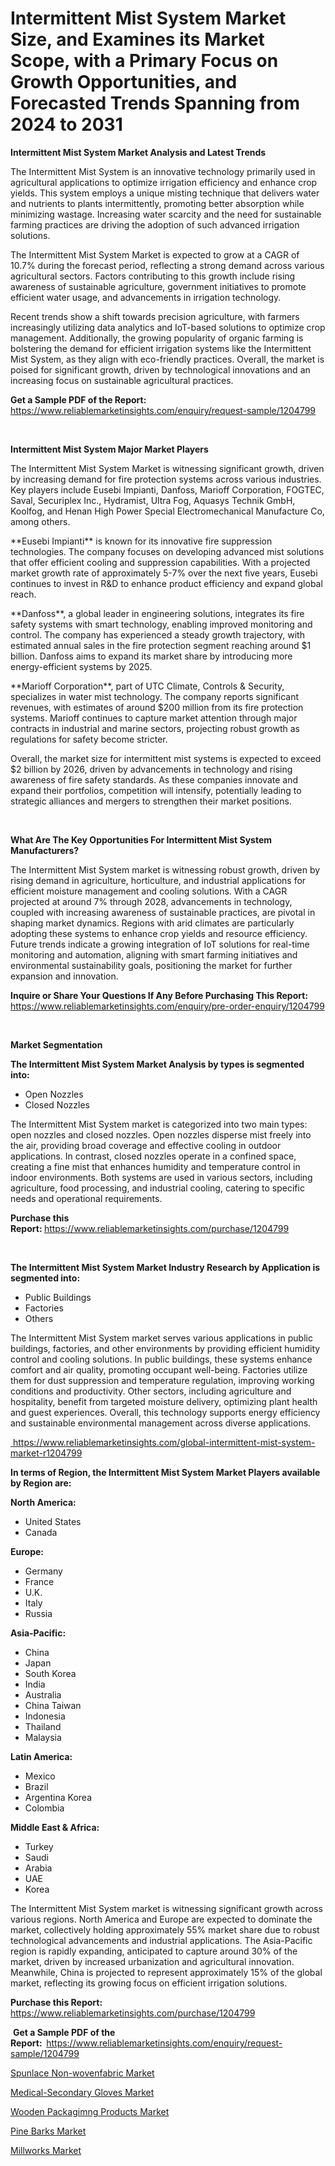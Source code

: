 <p><h1>Intermittent Mist System Market Size, and Examines its Market Scope, with a Primary Focus on Growth Opportunities, and Forecasted Trends Spanning from 2024 to 2031</h1></p><p><strong>Intermittent Mist System Market Analysis and Latest Trends</strong></p>
<p><p>The Intermittent Mist System is an innovative technology primarily used in agricultural applications to optimize irrigation efficiency and enhance crop yields. This system employs a unique misting technique that delivers water and nutrients to plants intermittently, promoting better absorption while minimizing wastage. Increasing water scarcity and the need for sustainable farming practices are driving the adoption of such advanced irrigation solutions.</p><p>The Intermittent Mist System Market is expected to grow at a CAGR of 10.7% during the forecast period, reflecting a strong demand across various agricultural sectors. Factors contributing to this growth include rising awareness of sustainable agriculture, government initiatives to promote efficient water usage, and advancements in irrigation technology. </p><p>Recent trends show a shift towards precision agriculture, with farmers increasingly utilizing data analytics and IoT-based solutions to optimize crop management. Additionally, the growing popularity of organic farming is bolstering the demand for efficient irrigation systems like the Intermittent Mist System, as they align with eco-friendly practices. Overall, the market is poised for significant growth, driven by technological innovations and an increasing focus on sustainable agricultural practices.</p></p>
<p><strong>Get a Sample PDF of the Report:&nbsp;</strong> <a href="https://www.reliablemarketinsights.com/enquiry/request-sample/1204799?utm_campaign=1338&utm_medium=2&utm_source=Github&utm_content=ia&utm_term=16102024&utm_id=intermittent-mist-system">https://www.reliablemarketinsights.com/enquiry/request-sample/1204799</a></p>
<p>&nbsp;</p>
<p><strong>Intermittent Mist System Major Market Players</strong></p>
<p><p>The Intermittent Mist System Market is witnessing significant growth, driven by increasing demand for fire protection systems across various industries. Key players include Eusebi Impianti, Danfoss, Marioff Corporation, FOGTEC, Saval, Securiplex Inc., Hydramist, Ultra Fog, Aquasys Technik GmbH, Koolfog, and Henan High Power Special Electromechanical Manufacture Co, among others.</p><p>**Eusebi Impianti** is known for its innovative fire suppression technologies. The company focuses on developing advanced mist solutions that offer efficient cooling and suppression capabilities. With a projected market growth rate of approximately 5-7% over the next five years, Eusebi continues to invest in R&D to enhance product efficiency and expand global reach.</p><p>**Danfoss**, a global leader in engineering solutions, integrates its fire safety systems with smart technology, enabling improved monitoring and control. The company has experienced a steady growth trajectory, with estimated annual sales in the fire protection segment reaching around $1 billion. Danfoss aims to expand its market share by introducing more energy-efficient systems by 2025.</p><p>**Marioff Corporation**, part of UTC Climate, Controls & Security, specializes in water mist technology. The company reports significant revenues, with estimates of around $200 million from its fire protection systems. Marioff continues to capture market attention through major contracts in industrial and marine sectors, projecting robust growth as regulations for safety become stricter.</p><p>Overall, the market size for intermittent mist systems is expected to exceed $2 billion by 2026, driven by advancements in technology and rising awareness of fire safety standards. As these companies innovate and expand their portfolios, competition will intensify, potentially leading to strategic alliances and mergers to strengthen their market positions.</p></p>
<p>&nbsp;</p>
<p><strong>What Are The Key Opportunities For Intermittent Mist System Manufacturers?</strong></p>
<p><p>The Intermittent Mist System market is witnessing robust growth, driven by rising demand in agriculture, horticulture, and industrial applications for efficient moisture management and cooling solutions. With a CAGR projected at around 7% through 2028, advancements in technology, coupled with increasing awareness of sustainable practices, are pivotal in shaping market dynamics. Regions with arid climates are particularly adopting these systems to enhance crop yields and resource efficiency. Future trends indicate a growing integration of IoT solutions for real-time monitoring and automation, aligning with smart farming initiatives and environmental sustainability goals, positioning the market for further expansion and innovation.</p></p>
<p><strong>Inquire or Share Your Questions If Any Before Purchasing This Report:</strong> <a href="https://www.reliablemarketinsights.com/enquiry/pre-order-enquiry/1204799?utm_campaign=1338&utm_medium=2&utm_source=Github&utm_content=ia&utm_term=16102024&utm_id=intermittent-mist-system">https://www.reliablemarketinsights.com/enquiry/pre-order-enquiry/1204799</a></p>
<p>&nbsp;</p>
<p><strong>Market Segmentation</strong></p>
<p><strong>The Intermittent Mist System Market Analysis by types is segmented into:</strong></p>
<p><ul><li>Open Nozzles</li><li>Closed Nozzles</li></ul></p>
<p><p>The Intermittent Mist System market is categorized into two main types: open nozzles and closed nozzles. Open nozzles disperse mist freely into the air, providing broad coverage and effective cooling in outdoor applications. In contrast, closed nozzles operate in a confined space, creating a fine mist that enhances humidity and temperature control in indoor environments. Both systems are used in various sectors, including agriculture, food processing, and industrial cooling, catering to specific needs and operational requirements.</p></p>
<p><strong>Purchase this Report:&nbsp;</strong><a href="https://www.reliablemarketinsights.com/purchase/1204799?utm_campaign=1338&utm_medium=2&utm_source=Github&utm_content=ia&utm_term=16102024&utm_id=intermittent-mist-system">https://www.reliablemarketinsights.com/purchase/1204799</a></p>
<p>&nbsp;</p>
<p><strong>The Intermittent Mist System Market Industry Research by Application is segmented into:</strong></p>
<p><ul><li>Public Buildings</li><li>Factories</li><li>Others</li></ul></p>
<p><p>The Intermittent Mist System market serves various applications in public buildings, factories, and other environments by providing efficient humidity control and cooling solutions. In public buildings, these systems enhance comfort and air quality, promoting occupant well-being. Factories utilize them for dust suppression and temperature regulation, improving working conditions and productivity. Other sectors, including agriculture and hospitality, benefit from targeted moisture delivery, optimizing plant health and guest experiences. Overall, this technology supports energy efficiency and sustainable environmental management across diverse applications.</p></p>
<p><a href="https://www.reliablemarketinsights.com/global-intermittent-mist-system-market-r1204799?utm_campaign=1338&utm_medium=2&utm_source=Github&utm_content=ia&utm_term=16102024&utm_id=intermittent-mist-system">&nbsp;https://www.reliablemarketinsights.com/global-intermittent-mist-system-market-r1204799</a></p>
<p><strong>In terms of Region, the Intermittent Mist System Market Players available by Region are:</strong></p>
<p>
    <p> <strong> North America: </strong>
        <ul>
            <li>United States</li>
            <li>Canada</li>
        </ul>
        </p> 
    <p> <strong> Europe: </strong>
        <ul>
            <li>Germany</li>
            <li>France</li>
            <li>U.K.</li>
            <li>Italy</li>
            <li>Russia</li>
        </ul>
        </p> 
    <p> <strong> Asia-Pacific: </strong>
        <ul>
            <li>China</li>
            <li>Japan</li>
            <li>South Korea</li>
            <li>India</li>
            <li>Australia</li>
            <li>China Taiwan</li>
            <li>Indonesia</li>
            <li>Thailand</li>
            <li>Malaysia</li>
        </ul>
        </p> 
    <p> <strong> Latin America: </strong>
        <ul>
            <li>Mexico</li>
            <li>Brazil</li>
            <li>Argentina Korea</li>
            <li>Colombia</li>
        </ul>
        </p> 
    <p> <strong> Middle East & Africa: </strong>
        <ul>
            <li>Turkey</li>
            <li>Saudi</li>
            <li>Arabia</li>
            <li>UAE</li>
            <li>Korea</li>
        </ul>
    </p>
    </p>
<p><p>The Intermittent Mist System market is witnessing significant growth across various regions. North America and Europe are expected to dominate the market, collectively holding approximately 55% market share due to robust technological advancements and industrial applications. The Asia-Pacific region is rapidly expanding, anticipated to capture around 30% of the market, driven by increased urbanization and agricultural innovation. Meanwhile, China is projected to represent approximately 15% of the global market, reflecting its growing focus on efficient irrigation solutions.</p></p>
<p><strong>Purchase this Report: </strong><a href="https://www.reliablemarketinsights.com/purchase/1204799?utm_campaign=1338&utm_medium=2&utm_source=Github&utm_content=ia&utm_term=16102024&utm_id=intermittent-mist-system">https://www.reliablemarketinsights.com/purchase/1204799</a></p>
<p>&nbsp;<strong>Get a Sample PDF of the Report:&nbsp;&nbsp;</strong><a href="https://www.reliablemarketinsights.com/enquiry/request-sample/1204799?utm_campaign=1338&utm_medium=2&utm_source=Github&utm_content=ia&utm_term=16102024&utm_id=intermittent-mist-system">https://www.reliablemarketinsights.com/enquiry/request-sample/1204799</a></p>
<p><strong></strong></p>
<p><p><a href="https://github.com/anselmp21u/Market-Research-Report-List-1/blob/main/spunlace-non-wovenfabric-market.md?utm_campaign=1338&utm_medium=2&utm_source=Github&utm_content=ia&utm_term=16102024&utm_id=intermittent-mist-system">Spunlace Non-wovenfabric Market</a></p><p><a href="https://github.com/CliffMedina6/Market-Research-Report-List-6/blob/main/medical-secondary-gloves-market.md?utm_campaign=1338&utm_medium=2&utm_source=Github&utm_content=ia&utm_term=16102024&utm_id=intermittent-mist-system">Medical-Secondary Gloves Market</a></p><p><a href="https://www.linkedin.com/pulse/global-wooden-packagimng-products-market-pulse-trends-growth-jsvuf?trk=public_post_embed_feed-article-content&utm_campaign=1338&utm_medium=2&utm_source=Github&utm_content=ia&utm_term=16102024&utm_id=intermittent-mist-system">Wooden Packagimng Products Market</a></p><p><a href="https://www.linkedin.com/pulse/digital-transformation-pine-barks-industry-market-opportunities-i56rf?trk=public_post_embed_feed-article-content&utm_campaign=1338&utm_medium=2&utm_source=Github&utm_content=ia&utm_term=16102024&utm_id=intermittent-mist-system">Pine Barks Market</a></p><p><a href="https://www.linkedin.com/pulse/decoding-millworks-industry-dynamics-strategic-imperatives-uk2cf?trk=public_post_embed_feed-article-content&utm_campaign=1338&utm_medium=2&utm_source=Github&utm_content=ia&utm_term=16102024&utm_id=intermittent-mist-system">Millworks Market</a></p></p>